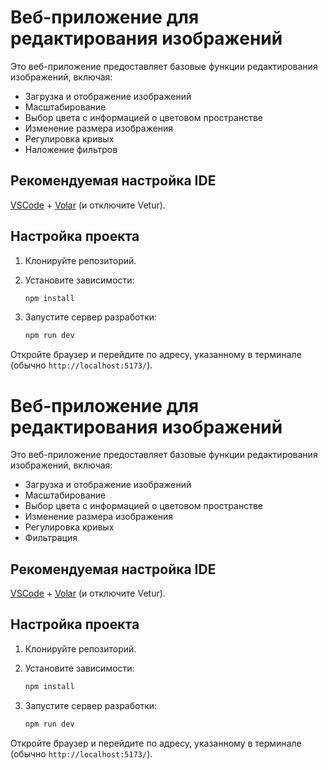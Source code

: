 # Веб-приложение для редактирования изображений

Это веб-приложение предоставляет базовые функции редактирования изображений, включая:

-   Загрузка и отображение изображений
-   Масштабирование
-   Выбор цвета с информацией о цветовом пространстве
-   Изменение размера изображения
-   Регулировка кривых
-   Наложение фильтров

## Рекомендуемая настройка IDE

[VSCode](https://code.visualstudio.com/) + [Volar](https://marketplace.visualstudio.com/items?itemName=Vue.volar) (и отключите Vetur).

## Настройка проекта

1.  Клонируйте репозиторий.
2.  Установите зависимости:

    ```sh
    npm install
    ```
3.  Запустите сервер разработки:

    ```sh
    npm run dev
    ```

Откройте браузер и перейдите по адресу, указанному в терминале (обычно `http://localhost:5173/`).
# Веб-приложение для редактирования изображений

Это веб-приложение предоставляет базовые функции редактирования изображений, включая:

-   Загрузка и отображение изображений
-   Масштабирование
-   Выбор цвета с информацией о цветовом пространстве
-   Изменение размера изображения
-   Регулировка кривых
-   Фильтрация

## Рекомендуемая настройка IDE

[VSCode](https://code.visualstudio.com/) + [Volar](https://marketplace.visualstudio.com/items?itemName=Vue.volar) (и отключите Vetur).

## Настройка проекта

1.  Клонируйте репозиторий.
2.  Установите зависимости:

    ```sh
    npm install
    ```
3.  Запустите сервер разработки:

    ```sh
    npm run dev
    ```

Откройте браузер и перейдите по адресу, указанному в терминале (обычно `http://localhost:5173/`).